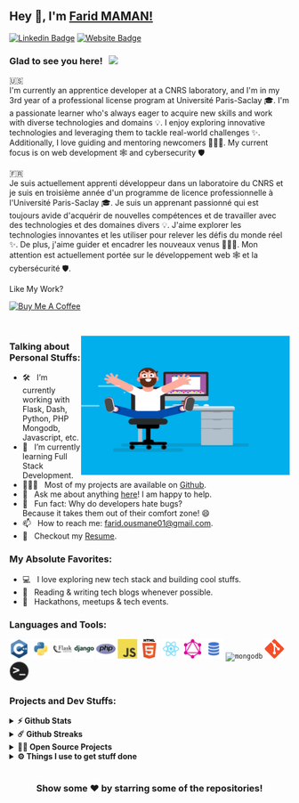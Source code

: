 ## Hey 👋, I'm [Farid MAMAN!](https://github.com/Farid841)

[![Linkedin Badge](https://img.shields.io/badge/-LinkedIn-0e76a8?style=flat-square&logo=Linkedin&logoColor)](https://www.linkedin.com/in/farid-maman-7383781b8)
[![Website Badge](https://img.shields.io/badge/Website-3b5998?style=flat-square&logo=google-chrome&logoColor)](https://Farid841.github.io/)

### Glad to see you here! &nbsp; ![](https://img.shields.io/static/v1?label=Build&message=PASSING&color=<COLOR>)

🇺🇸  
I'm currently an apprentice developer at a CNRS laboratory, and I'm in my 3rd year of a professional license program at Université Paris-Saclay 🎓. I'm a passionate learner who's always eager to acquire new skills and work with diverse technologies and domains 💡. I enjoy exploring innovative technologies and leveraging them to tackle real-world challenges ✨. Additionally, I love guiding and mentoring newcomers 👨🏻‍💻. My current focus is on web development 🕸️ and cybersecurity 🛡️

🇫🇷  
Je suis actuellement apprenti développeur dans un laboratoire du CNRS et je suis en troisième année d'un programme de licence professionnelle à l'Université Paris-Saclay 🎓. Je suis un apprenant passionné qui est toujours avide d'acquérir de nouvelles compétences et de travailler avec des technologies et des domaines divers 💡. J'aime explorer les technologies innovantes et les utiliser pour relever les défis du monde réel ✨. De plus, j'aime guider et encadrer les nouveaux venus 👨🏻‍💻. Mon attention est actuellement portée sur le développement web 🕸️ et la cybersécurité 🛡️.

Like My Work?

<a href="https://www.buymeacoffee.com/faridmaman" target="_blank"><img src="https://cdn.buymeacoffee.com/buttons/v2/default-yellow.png" alt="Buy Me A Coffee" height="60px" width="217px" ></a>

[![]()](https://gitwar.herokuapp.com/)

<img align="right" height="250" width="375" alt="" src="gifs/coder.gif" />

### Talking about Personal Stuffs:

- 🛠 &nbsp; I’m currently working with Flask, Dash, Python, PHP <br/> 
    Mongodb, Javascript, etc.
- 🚀 &nbsp; I’m currently learning Full Stack Development.
- 👨🏻‍💻 &nbsp; Most of my projects are available on [Github](https://github.com/Farid841).
- 💬 &nbsp; Ask me about anything [here](https://github.com/Farid841/FARID/issues/2)! I am happy to help.
- 👾 &nbsp; Fun fact: Why do developers hate bugs?  
                      Because it takes them out of their comfort zone! 😄
- 📫 &nbsp; How to reach me: farid.ousmane01@gmail.com.
- 📝 &nbsp; Checkout my [Resume](resume.pdf).

### My Absolute Favorites:

- 💻 &nbsp; I love exploring new tech stack and building cool stuffs.
- 📰 &nbsp; Reading & writing tech blogs whenever possible.
- 🍕 &nbsp; Hackathons, meetups & tech events.

### Languages and Tools:

<code><img height="35" src="https://raw.githubusercontent.com/github/explore/80688e429a7d4ef2fca1e82350fe8e3517d3494d/topics/cpp/cpp.png" alt="cpp"></code>
<code><img height="35" src="https://raw.githubusercontent.com/github/explore/80688e429a7d4ef2fca1e82350fe8e3517d3494d/topics/python/python.png" alt="python"></code>
<code><img height="35" src="https://raw.githubusercontent.com/github/explore/80688e429a7d4ef2fca1e82350fe8e3517d3494d/topics/flask/flask.png" alt="flask"></code>
<code><img height="35" src="https://raw.githubusercontent.com/github/explore/80688e429a7d4ef2fca1e82350fe8e3517d3494d/topics/django/django.png" alt="django"></code>
<code><img height="35" src="https://raw.githubusercontent.com/github/explore/80688e429a7d4ef2fca1e82350fe8e3517d3494d/topics/php/php.png" alt="php"></code>
<code><img height="35" src="https://raw.githubusercontent.com/github/explore/80688e429a7d4ef2fca1e82350fe8e3517d3494d/topics/javascript/javascript.png" alt="javascript"></code>
<code><img height="35" src="https://raw.githubusercontent.com/github/explore/80688e429a7d4ef2fca1e82350fe8e3517d3494d/topics/html/html.png" alt="html"></code>
<code><img height="35" src="https://raw.githubusercontent.com/github/explore/80688e429a7d4ef2fca1e82350fe8e3517d3494d/topics/react/react.png" alt="react"></code>
<code><img height="35" src="https://raw.githubusercontent.com/github/explore/80688e429a7d4ef2fca1e82350fe8e3517d3494d/topics/graphql/graphql.png" alt="graphql"></code>
<code><img height="35" src="https://raw.githubusercontent.com/github/explore/80688e429a7d4ef2fca1e82350fe8e3517d3494d/topics/sql/sql.png" alt="sql"></code>
<code><img height="35" src="https://encrypted-tbn0.gstatic.com/images?q=tbn%3AANd9GcSTTzPAw-55ssm1Im594xYZ9eRQu2JylrkYLg&usqp=CAU" alt="mongodb"></code>
<code><img height="35" src="https://raw.githubusercontent.com/devicons/devicon/master/icons/git/git-original.svg" alt="git"></code>
<code><img height="35" src="https://raw.githubusercontent.com/github/explore/80688e429a7d4ef2fca1e82350fe8e3517d3494d/topics/terminal/terminal.png" alt="terminal"></code>


### Projects and Dev Stuffs:

<details>	
  <summary><b>⚡ Github Stats</b></summary>

  <br />
  <img height="180em" src="https://github-readme-stats.vercel.app/api?username=Farid841&show_icons=true&hide_border=true&&count_private=true&include_all_commits=true" />
  <img height="180em" src="https://github-readme-stats.vercel.app/api/top-langs/?username=Farid841&exclude_repo=KNN-Image-Classification&show_icons=true&hide_border=true&layout=compact&langs_count=8"/>
</details>

<details>	
  <summary><b>☄️ Github Streaks</b></summary>

  <br />
  <img height="180em" src="https://github-readme-streak-stats.herokuapp.com/?user=Farid841&hide_border=true" />
</details>

<details>
  <summary><b>🧑‍🚀 Open Source Projects</b></summary>

  <br />
  <table>
    <thead align="center">
      <tr>
        <td><b>💻 Projects</b></td>
        <td><b>🌟 Stars</b></td>
        <td><b>🍴 Forks</b></td>
        <td><b>🐛 Issues</b></td>
        <td><b>🔔 Pull Requests</b></td>
        <td><b>👨‍💻 Language</b></td>
      </tr>
    </thead>
    <tbody>
      <tr>
	      <td><a href="https://github.com/Farid841/Gitwar"><b>🚀 Gitwar</b></a></td>
        <td><img alt="Stars" src="https://img.shields.io/github/stars/Farid841/Kysoft_caffort?style=flat-square&labelColor=343b41"/></td>
        <td><img alt="Forks" src="https://img.shields.io/github/forks/Farid841/Kysoft_caffort?style=flat-square&labelColor=343b41"/></td>
        <td><img alt="Issues" src="https://img.shields.io/github/issues/Farid841/Kysoft_caffort?style=flat-square"/></td>
        <td><img alt="Pull Requests" src="https://img.shields.io/github/issues-pr/Farid841/Kysoft_caffort?style=flat-square"/></td>
        <td><img alt="Language" src="https://img.shields.io/github/languages/top/Farid841/Kysoft_caffort?style=flat-square"/></td>
      </tr>
      <tr>
	      <td><a href="https://github.com/Farid841/TradeByte"><b> snake-game</b></a></td>
        <td><img alt="Stars" src="https://img.shields.io/github/stars/Farid841/snake-game?style=flat-square&labelColor=343b41"/></td>
        <td><img alt="Forks" src="https://img.shields.io/github/forks/Farid841/snake-game?style=flat-square&labelColor=343b41"/></td>
        <td><img alt="Issues" src="https://img.shields.io/github/issues/Farid841/snake-game?style=flat-square"/></td>
        <td><img alt="Pull Requests" src="https://img.shields.io/github/issues-pr/Farid841/snake-game?style=flat-square"/></td>
        <td><img alt="Language" src="https://img.shields.io/github/languages/top/Farid841/snake-game?style=flat-square"/></td>
      </tr>
      <tr>
	      <td><a href="https://github.com/Farid841/TheNodeCourse"><b>👨🏻‍💻 Ap_inventaire</b></a></td>
        <td><img alt="Stars" src="https://img.shields.io/github/stars/Farid841/Ap_inventaire?style=flat-square&labelColor=343b41"/></td>
        <td><img alt="Forks" src="https://img.shields.io/github/forks/Farid841/Ap_inventaire?style=flat-square&labelColor=343b41"/></td>
        <td><img alt="Issues" src="https://img.shields.io/github/issues/Farid841/Ap_inventaire?style=flat-square"/></td>
        <td><img alt="Pull Requests" src="https://img.shields.io/github/issues-pr/Farid841/Ap_inventaire?style=flat-square"/></td>
        <td><img alt="Language" src="https://img.shields.io/github/languages/top/Farid841/Ap_inventaire?style=flat-square"/></td> 
      </tr>
      <tr>
	      <td><a href="https://github.com/Farid841/Farid841"><b>🤓 Demineur</b></a></td>
        <td><img alt="Stars" src="https://img.shields.io/github/stars/Farid841/Demineur?style=flat-square&labelColor=343b41"/></td>
        <td><img alt="Forks" src="https://img.shields.io/github/forks/Farid841/Demineur?style=flat-square&labelColor=343b41"/></td>
        <td><img alt="Issues" src="https://img.shields.io/github/issues/Farid841/Demineur?style=flat-square"/></td>
        <td><img alt="Pull Requests" src="https://img.shields.io/github/issues-pr/Farid841/Demineur?style=flat-square"/></td>
        <td><img alt="Language" src="https://img.shields.io/badge/javascript-100%25-blue?style=flat-square"/></td> 
      </tr>
    </tbody>
  </table>
  <br />
</details>
 
<details>	
  <br />
  <summary><b>⚙️ Things I use to get stuff done</b></summary>
  	<ul>
  	    <li><b>OS:</b> Ubuntu 20.04</li>
	    <li><b>Laptop: </b> HP Elitebook (i7)</li>
  	    <li><b>Browser: </b> Firefox Web Browser</li>
	    <li><b>Terminal: </b> ZSH: Oh My Zsh (PowerLevel10k)</li>
	    <li><b>Code Editor:</b> VSCode - The best editor out there.</li>
	    <li><b>To Stay Updated:</b> Dev.to, Medium, Linkedin and Twitter.</li>
	    <br />
	⚛️ Checkout My VSCode Configrations <a href="https://gist.github.com/Farid841/">Here</a>.
	</ul>	
</details>

#

<div align="center">

### Show some ❤️ by starring some of the repositories!

</div>
